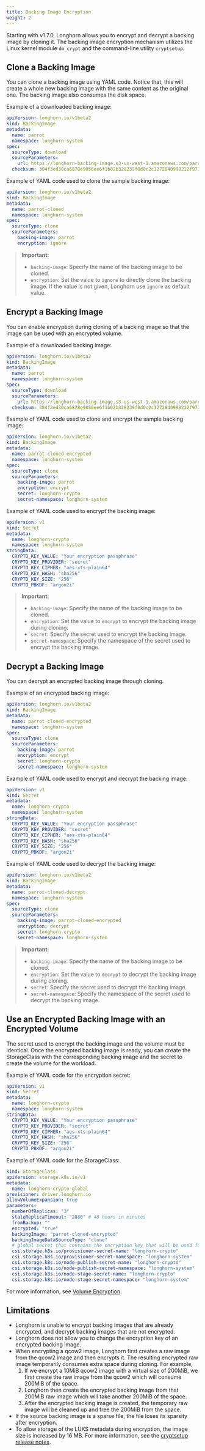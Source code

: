 ```yaml
---
title: Backing Image Encryption
weight: 2
---
```


Starting with v1.7.0, Longhorn allows you to encrypt and decrypt a backing image by cloning it. The backing image encryption mechanism utilizes the Linux kernel module `dm_crypt` and the command-line utility `cryptsetup`.

## Clone a Backing Image
You can clone a backing image using YAML code. Notice that, this will create a whole new backing image with the same content as the original one. The backing image also consumes the disk space.

Example of a downloaded backing image:

```yaml
apiVersion: longhorn.io/v1beta2
kind: BackingImage
metadata:
  name: parrot
  namespace: longhorn-system
spec:
  sourceType: download
  sourceParameters:
    url: https://longhorn-backing-image.s3-us-west-1.amazonaws.com/parrot.raw
  checksum: 304f3ed30ca6878e9056ee6f1b02b328239f0d0c2c1272840998212f9734b196371560b3b939037e4f4c2884ce457c2cbc9f0621f4f5d1ca983983c8cdf8cd9a
```

Example of YAML code used to clone the sample backing image:

```yaml
apiVersion: longhorn.io/v1beta2
kind: BackingImage
metadata:
  name: parrot-cloned
  namespace: longhorn-system
spec:
  sourceType: clone
  sourceParameters:
    backing-image: parrot
    encryption: ignore
```

> **Important:**
> - `backing-image`: Specify the name of the backing image to be cloned.
> - `encryption`: Set the value to `ignore` to directly clone the backing image. If the value is not given, Longhorn use `ignore` as default value.

## Encrypt a Backing Image
You can enable encryption during cloning of a backing image so that the image can be used with an encrypted volume.

Example of a downloaded backing image:

```yaml
apiVersion: longhorn.io/v1beta2
kind: BackingImage
metadata:
  name: parrot
  namespace: longhorn-system
spec:
  sourceType: download
  sourceParameters:
    url: https://longhorn-backing-image.s3-us-west-1.amazonaws.com/parrot.raw
  checksum: 304f3ed30ca6878e9056ee6f1b02b328239f0d0c2c1272840998212f9734b196371560b3b939037e4f4c2884ce457c2cbc9f0621f4f5d1ca983983c8cdf8cd9a
```

Example of YAML code used to clone and encrypt the sample backing image:

```yaml
apiVersion: longhorn.io/v1beta2
kind: BackingImage
metadata:
  name: parrot-cloned-encrypted
  namespace: longhorn-system
spec:
  sourceType: clone
  sourceParameters:
    backing-image: parrot
    encryption: encrypt
    secret: longhorn-crypto
    secret-namespace: longhorn-system
```

Example of YAML code used to encrypt the backing image:

```yaml
apiVersion: v1
kind: Secret
metadata:
  name: longhorn-crypto
  namespace: longhorn-system
stringData:
  CRYPTO_KEY_VALUE: "Your encryption passphrase"
  CRYPTO_KEY_PROVIDER: "secret"
  CRYPTO_KEY_CIPHER: "aes-xts-plain64"
  CRYPTO_KEY_HASH: "sha256"
  CRYPTO_KEY_SIZE: "256"
  CRYPTO_PBKDF: "argon2i"
```

> **Important:**
> - `backing-image`: Specify the name of the backing image to be cloned.
> - `encryption`: Set the value to `encrypt` to encrypt the backing image during cloning.
> - `secret`: Specify the secret used to encrypt the backing image.
> - `secret-namespace`: Specify the namespace of the secret used to encrypt the backing image.

## Decrypt a Backing Image
You can decrypt an encrypted backing image through cloning. 

Example of an encrypted backing image:

```yaml
apiVersion: longhorn.io/v1beta2
kind: BackingImage
metadata:
  name: parrot-cloned-encrypted
  namespace: longhorn-system
spec:
  sourceType: clone
  sourceParameters:
    backing-image: parrot
    encryption: encrypt
    secret: longhorn-crypto
    secret-namespace: longhorn-system
```

Example of YAML code used to encrypt and decrypt the backing image:

```yaml
apiVersion: v1
kind: Secret
metadata:
  name: longhorn-crypto
  namespace: longhorn-system
stringData:
  CRYPTO_KEY_VALUE: "Your encryption passphrase"
  CRYPTO_KEY_PROVIDER: "secret"
  CRYPTO_KEY_CIPHER: "aes-xts-plain64"
  CRYPTO_KEY_HASH: "sha256"
  CRYPTO_KEY_SIZE: "256"
  CRYPTO_PBKDF: "argon2i"
```

Example of YAML code used to decrypt the backing image:

```yaml
apiVersion: longhorn.io/v1beta2
kind: BackingImage
metadata:
  name: parrot-cloned-decrypt
  namespace: longhorn-system
spec:
  sourceType: clone
  sourceParameters:
    backing-image: parrot-cloned-encrypted
    encryption: decrypt
    secret: longhorn-crypto
    secret-namespace: longhorn-system
```

> **Important:**
> - `backing-image`: Specify the name of the backing image to be cloned.
> - `encryption`: Set the value to `decrypt` to decrypt the backing image during cloning.
> - `secret`: Specify the secret used to decrypt the backing image.
> - `secret-namespace`: Specify the namespace of the secret used to decrypt the backing image.


## Use an Encrypted Backing Image with an Encrypted Volume
The secret used to encrypt the backing image and the volume must be identical. Once the encrypted backing image is ready, you can create the StorageClass with the corresponding backing image and the secret to create the volume for the workload. 

Example of YAML code for the encryption secret:

```yaml
apiVersion: v1
kind: Secret
metadata:
  name: longhorn-crypto
  namespace: longhorn-system
stringData:
  CRYPTO_KEY_VALUE: "Your encryption passphrase"
  CRYPTO_KEY_PROVIDER: "secret"
  CRYPTO_KEY_CIPHER: "aes-xts-plain64"
  CRYPTO_KEY_HASH: "sha256"
  CRYPTO_KEY_SIZE: "256"
  CRYPTO_PBKDF: "argon2i"
```

Example of YAML code for the StorageClass:
```yaml
kind: StorageClass
apiVersion: storage.k8s.io/v1
metadata:
  name: longhorn-crypto-global
provisioner: driver.longhorn.io
allowVolumeExpansion: true
parameters:
  numberOfReplicas: "3"
  staleReplicaTimeout: "2880" # 48 hours in minutes
  fromBackup: ""
  encrypted: "true"
  backingImage: "parrot-cloned-encrypted"
  backingImageDataSourceType: "clone"  
  # global secret that contains the encryption key that will be used for all volumes
  csi.storage.k8s.io/provisioner-secret-name: "longhorn-crypto"
  csi.storage.k8s.io/provisioner-secret-namespace: "longhorn-system"
  csi.storage.k8s.io/node-publish-secret-name: "longhorn-crypto"
  csi.storage.k8s.io/node-publish-secret-namespace: "longhorn-system"
  csi.storage.k8s.io/node-stage-secret-name: "longhorn-crypto"
  csi.storage.k8s.io/node-stage-secret-namespace: "longhorn-system"
```

For more information, see [Volume Encryption](../../security/volume-encryption).

## Limitations
- Longhorn is unable to encrypt backing images that are already encrypted, and decrypt backing images that are not encrypted.
- Longhorn does not allow you to change the encryption key of an encrypted backing image.
- When encrypting a qcow2 image, Longhorn first creates a raw image from the qcow2 image and then encrypts it. The resulting encrypted raw image temporarily consumes extra space during cloning. For example, 
    1. If we encrypt a 10MiB qcow2 image with a virtual size of 200MiB, we first create the raw image from the qcow2 which will consume 200MiB of the space.
    2. Longhorn then create the encrypted backing image from that 200MiB raw image which will take another 200MiB of the space.
    3. After the encrypted backing image is created, the temporary raw image will be cleaned up and free the 200MiB from the space. 
- If the source backing image is a sparse file, the file loses its sparsity after encryption.
- To allow storage of the LUKS metadata during encryption, the image size is increased by 16 MB. For more information, see the [cryptsetup release notes](https://gitlab.com/cryptsetup/cryptsetup/-/blob/master/docs/v2.1.0-ReleaseNotes#L27).